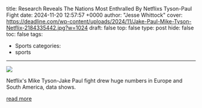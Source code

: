 title: Research Reveals The Nations Most Enthralled By Netflixs Tyson-Paul Fight
date: 2024-11-20 12:57:57 +0000
author: "Jesse Whittock"
cover: https://deadline.com/wp-content/uploads/2024/11/Jake-Paul-Mike-Tyson-Netflix-2184335442.jpg?w=1024
draft: false
top: false
type: post
hide: false
toc: false
tags:
  - Sports
categories:
  - sports
---

![](https://deadline.com/wp-content/uploads/2024/11/Jake-Paul-Mike-Tyson-Netflix-2184335442.jpg?w=1024)

Netflix's Mike Tyson-Jake Paul fight drew huge numbers in Europe and South America, data shows.

[read more](https://deadline.com/2024/11/netflix-mike-tyson-jake-paul-fight-ratings-research-1236182195/)
